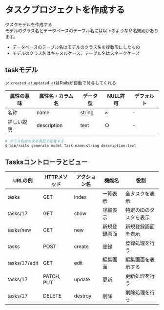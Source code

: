 # タスクプロジェクトを作成する

タスクモデルを作成する<br>
モデルのクラス名とデータベースのテーブル名には以下のような命名規則があります。

- データベースのテーブル名はモデルのクラス名を複数形にしたもの
- モデルのクラス名はキャメルケース、テーブル名はスネークケース

 ## taskモデル

`id`,`created_at`,`updated_at`はRailsが自動で付与してくれる

|属性の意味|属性名・カラム名|データ型|NULL許可|デフォルト|
|-|-|-|-|-
|名称|name|string|×|-
|詳しい説明|description|text|○|-

```sh
# クラス名は大文字表記で定義する
$ bin/rails generate model Task name:string description:text
```

## Tasksコントローラとビュー

|URLの例|HTTPメソッド|アクション名|機能名|役割
|-|-|-|-|-
|tasks|GET|index|一覧表示|全タスクを表示
|tasks/17|GET|show|詳細表示|特定のIDのタスクを表示
|tasks/new|GET|new|新規登録画面|新規登録画面を表示
|tasks|POST|create|登録|登録処理を行う
|tasks/17/edit|GET|edit|編集画面|編集画面を表示する
|tasks/17|PATCH, PUT|update|更新|更新処理を行う
|tasks/17|DELETE|destroy|削除|削除処理を行う
